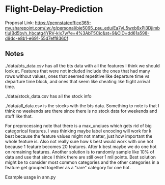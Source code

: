 # Flight-Delay-Prediction

Proposal Link:
https://pennstateoffice365-my.sharepoint.com/:w:/g/personal/bie5065_psu_edu/Ea7yL5wxb6xPi3DjimbtIuIBd5bvh_hbcatg4YRV-kIx7w?e=4%3AbT5Cic&at=9&CID=dd61a598-d9dc-e8b1-e691-55d7eff8360f

## Notes
./data/bts_data.csv has all the bts data with all the features I think we should look at. Features that were not included include the ones that had many rows without values, ones that seemed repetitive like departure time vs departure time block, and ones that seem like cheating like flight arrival time.

./data/stock_data.csv has all the stock info

./data/all_data.csv is the stocks with the bts data. Something to note is that I think no weekends are there since there is no stock data for weekends and stuff like that.

For preprocessing note that there is a max_unqiues which gets rid of big categorical features. I was thinking maybe label encoding will work for k best because the feature values might not matter, just how important the whole feature is. Also not really sure how k best would work with one hot because 1 feature becomes 20 features. After k best maybe we do one hot on remaining features. Another solution is to randomly sample like 10% of data and use that since I think there are still over 1 mil points. Best solution might be to consider most common categories and the other categories in a feature get grouped together as a "rare" category for one hot.

Example usage in ann.py
